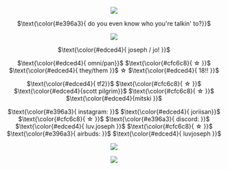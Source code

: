 <div align="center">

  [![](https://i.postimg.cc/fTtdxFLm/division.gif)](https://www.tumblr.com/cafekitsune/741167495555301376)
  
  $\text{\color{#e396a3}{ do you even know who you're talkin' to?}}$
  
 [![](https://i.postimg.cc/VL5rzMwg/bwomp.gif)](https://www.tumblr.com/strawberrysnipes/745217812544602112)

 $\text{\color{#edced4}{ joseph / jo! }}$

 $\text{\color{#edced4}{ omni/pan}}$ $\text{\color{#cfc6c8}{ ☆ }}$  $\text{\color{#edced4}{ they/them }}$  ☆  $\text{\color{#edced4}{ 18!! }}$

 $\text{\color{#edced4}{ tf2}}$ $\text{\color{#cfc6c8}{ ☆ }}$  $\text{\color{#edced4}{scott pilgrim}}$ $\text{\color{#cfc6c8}{ ☆ }}$  $\text{\color{#edced4}{mitski }}$

$\text{\color{#e396a3}{ instagram: }}$ $\text{\color{#edced4}{ joriisan}}$ $\text{\color{#cfc6c8}{ ☆ }}$ $\text{\color{#e396a3}{ discord: }}$ $\text{\color{#edced4}{ luv.joseph }}$ $\text{\color{#cfc6c8}{ ☆ }}$ $\text{\color{#e396a3}{ airbuds: }}$ $\text{\color{#edced4}{ luvjoseph }}$

[![](https://i.postimg.cc/fTtdxFLm/division.gif)](https://www.tumblr.com/cafekitsune/741167495555301376)

[![](https://i.postimg.cc/zDCqmG4B/image.gif)](https://www.tumblr.com/strawberrysnipes/745217812544602112)
 
</div>
